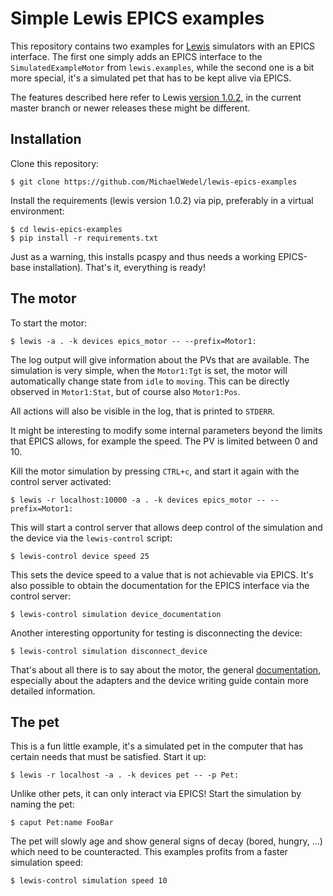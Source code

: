 Simple Lewis EPICS examples
===========================

This repository contains two examples for [Lewis](https://github.com/DMSC-Instrument-Data/lewis) simulators with an EPICS interface. The first
one simply adds an EPICS interface to the `SimulatedExampleMotor` from `lewis.examples`, while
the second one is a bit more special, it's a simulated pet that has to be kept alive via EPICS.

The features described here refer to Lewis [version 1.0.2](https://pypi.python.org/pypi/lewis/1.0.2), in the current master branch or newer
releases these might be different.

Installation
------------

Clone this repository:

    $ git clone https://github.com/MichaelWedel/lewis-epics-examples

Install the requirements (lewis version 1.0.2) via pip, preferably in a virtual environment:

    $ cd lewis-epics-examples
    $ pip install -r requirements.txt

Just as a warning, this installs pcaspy and thus needs a working EPICS-base installation).
That's it, everything is ready!

The motor
---------

To start the motor:

    $ lewis -a . -k devices epics_motor -- --prefix=Motor1:

The log output will give information about the PVs that are available. The simulation is very
simple, when the `Motor1:Tgt` is set, the motor will automatically change state from `idle` to
`moving`. This can be directly observed in `Motor1:Stat`, but of course also `Motor1:Pos`.

All actions will also be visible in the log, that is printed to `STDERR`.

It might be interesting to modify some internal parameters beyond the limits that EPICS allows,
for example the speed. The PV is limited between 0 and 10.

Kill the motor simulation by pressing `CTRL+c`, and start it again with the control server
activated:

    $ lewis -r localhost:10000 -a . -k devices epics_motor -- --prefix=Motor1:

This will start a control server that allows deep control of the simulation and the device via
the `lewis-control` script:

    $ lewis-control device speed 25

This sets the device speed to a value that is not achievable via EPICS. It's also possible to
obtain the documentation for the EPICS interface via the control server:

    $ lewis-control simulation device_documentation

Another interesting opportunity for testing is disconnecting the device:

    $ lewis-control simulation disconnect_device

That's about all there is to say about the motor, the general
[documentation](http://lewis.readthedocs.io/en/v1.0.2/), especially about the adapters and the
device writing guide contain more detailed information.

The pet
-------

This is a fun little example, it's a simulated pet in the computer that has certain needs that
must be satisfied. Start it up:

    $ lewis -r localhost -a . -k devices pet -- -p Pet:

Unlike other pets, it can only interact via EPICS! Start the simulation by naming the pet:

    $ caput Pet:name FooBar

The pet will slowly age and show general signs of decay (bored, hungry, ...) which need to be
counteracted. This examples profits from a faster simulation speed:

    $ lewis-control simulation speed 10

